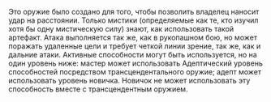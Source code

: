 Это оружие было создано для того, чтобы позволить
владелец наносит удар на расстоянии. Только
мистики (определяемые как те, кто изучил хотя бы одну мистическую силу) знают, как
использовать такой артефакт.
Атака выполняется так же, как в рукопашном бою, но
может поражать удаленные цели и требует четкой линии
зрение, так же, как и дальние атаки. Активные способности могут быть
используется, но на один уровень ниже: мастер может использовать
Адептический уровень способностей посредством трансцендентального
оружие; адепт может использовать уровень новичка. Новичок не может использовать эту способность вместе с трансцендентным оружием.